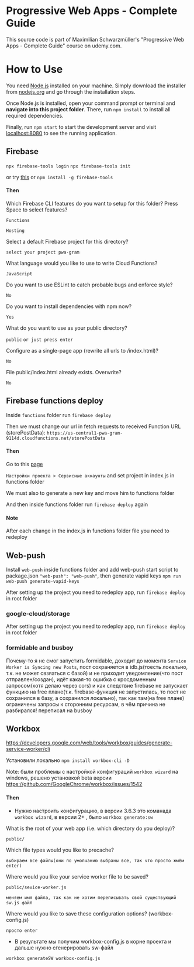 # Progressive Web Apps - Complete Guide

This source code is part of Maximilian Schwarzmüller's "Progressive Web Apps - Complete Guide" course on udemy.com.

# How to Use

You need [Node.js](https://nodejs.org) installed on your machine. Simply download the installer from [nodejs.org](https://nodejs.org) and go through the installation steps.

Once Node.js is installed, open your command prompt or terminal and **navigate into this project folder**. There, run `npm install` to install all required dependencies.

Finally, run `npm start` to start the development server and visit [localhost:8080](http://localhost:8080) to see the running application.

## Firebase

`npx firebase-tools login`
`npx firebase-tools init`

or try [this](https://github.com/how-to-firebase/secrets) or `npm install -g firebase-tools`

#### Then

Which Firebase CLI features do you want to setup for this folder? Press Space to select features?

`Functions`

`Hosting`

Select a default Firebase project for this directory?

`select your project pwa-gram`

What language would you like to use to write Cloud Functions?

`JavaScript`

Do you want to use ESLint to catch probable bugs and enforce style?

`No`

Do you want to install dependencies with npm now?

`Yes`

What do you want to use as your public directory?

`public` `or just press enter`

Configure as a single-page app (rewrite all urls to /index.html)?

`No`

File public/index.html already exists. Overwrite?

`No`

## Firebase functions deploy

Inside `functions` folder run `firebase deploy`

Then we must change our url in fetch requests to received Function URL (storePostData): `https://us-central1-pwa-gram-9114d.cloudfunctions.net/storePostData`

#### Then

Go to this [page](https://console.firebase.google.com/project/pwa-gram-9114d/settings/serviceaccounts/adminsdk)

`Настройки проекта > Сервисные аккаунты` and set project in index.js in functions folder

We must also to generate a new key and move him to functions folder

And then inside functions folder run `firebase deploy` again

#### Note

After each change in the index.js in functions folder file you need to redeploy

## Web-push

Install `web-push` inside functions folder and add web-push start script to package.json `"web-push": "web-push"`, then generate vapid keys `npm run web-push generate-vapid-keys`

After setting up the project you need to redeploy app, run `firebase deploy` in root folder

### google-cloud/storage

After setting up the project you need to redeploy app, run `firebase deploy` in root folder

### formidable and busboy

Почему-то я не смог запустить formidable, доходит до момента `Service Worker is Syncing new Posts`, пост сохраняется в idb.js(тоесть локально, т.к. не может свзяаться с базой) и не приходит уведомление(что пост отправлен/создан), идёт какая-то ошибка с кросдоменным запросом(хотя делаю через cors) и как следствие firebase не запускает функцию на free плане(т.к. firebase-функция не запустилась, то пост не сохранился в базу, а сохранился локально), так как там(на free плане) ограничены запросы к сторонним ресурсам, в чём причина не разбирался! переписал на busboy

## Workbox

https://developers.google.com/web/tools/workbox/guides/generate-service-worker/cli

Установили локально `npm install workbox-cli -D`

Note: были проблемы с настройкой конфигураций `workbox wizard` на windows, решено установкой beta версии https://github.com/GoogleChrome/workbox/issues/1542

#### Then

- Нужно настроить конфигурацию, в версии 3.6.3 это команада `workbox wizard`, в версии 2+ , было `workbox generate:sw`

What is the root of your web app (i.e. which directory do you deploy)?

`public/`

Which file types would you like to precache?

`выбираем все файлы(они по умолчанию выбраны все, так что просто жмём enter)`

Where would you like your service worker file to be saved?

```
public/sevice-worker.js

меняем имя файла, так как не хотим переписывать свой существующий sw.js файл
```

Where would you like to save these configuration options? (workbox-config.js)

`просто enter`

- В результате мы получим workbox-config.js в корне проекта и дальше нужно сгенерировать sw-файл

`workbox generateSW workbox-config.js`
